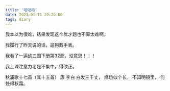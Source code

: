 ```yaml
---
title: '哈哈哈'
date: 2023-01-11 20:20:00
tags: diary
---
```

我本以为很难，结果发现这个优才题也不算太难啊。

我履行了昨天说的话，遛狗戴手表。

我看了一遍幼三国下册第32部，没意思！！！

我上课注意力老是不集中，得改正。

秋浦歌十七首（其十五首） 唐 李白
白发三千丈，
缘愁似个长。
不知明镜里，
何处得秋霜。
